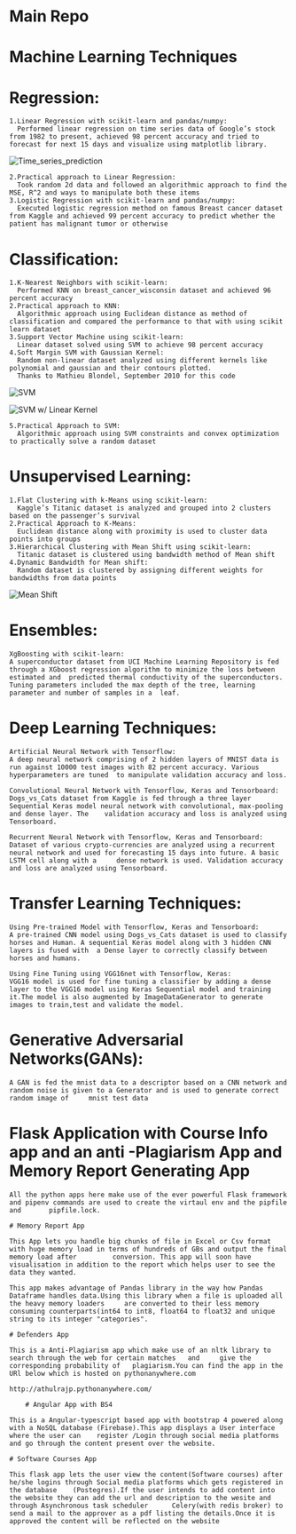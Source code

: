 # Main Repo

# Machine Learning Techniques

# Regression:

	1.Linear Regression with scikit-learn and pandas/numpy:
	  Performed linear regression on time series data of Google’s stock from 1982 to present, achieved 98 percent accuracy and tried to forecast for next 15 days and visualize using matplotlib library.

![Time_series_prediction](https://github.com/Athul8raj/Main-Repo/blob/master/images/Time_series_prediction.png)

	2.Practical approach to Linear Regression:
	  Took random 2d data and followed an algorithmic approach to find the MSE, R^2 and ways to manipulate both these items
	3.Logistic Regression with scikit-learn and pandas/numpy:
	  Executed logistic regression method on famous Breast cancer dataset from Kaggle and achieved 99 percent accuracy to predict whether the patient has malignant tumor or otherwise

# Classification:

	1.K-Nearest Neighbors with scikit-learn:
	  Performed KNN on breast_cancer_wisconsin dataset and achieved 96 percent accuracy 
	2.Practical approach to KNN:
	  Algorithmic approach using Euclidean distance as method of classification and compared the performance to that with using scikit learn dataset
	3.Support Vector Machine using scikit-learn:
	  Linear dataset solved using SVM to achieve 98 percent accuracy
	4.Soft Margin SVM with Gaussian Kernel:
	  Random non-linear dataset analyzed using different kernels like polynomial and gaussian and their contours plotted.
	  Thanks to Mathieu Blondel, September 2010 for this code
	  
![SVM](https://github.com/Athul8raj/Main-Repo/blob/master/images/SVM%20with%20gaussian%20kernel.png)

![SVM w/ Linear Kernel](https://github.com/Athul8raj/Main-Repo/blob/master/images/SVM%20with%20Linear%20kernel.png)

	5.Practical Approach to SVM:
	  Algorithmic approach using SVM constraints and convex optimization to practically solve a random dataset
 
# Unsupervised Learning:

	1.Flat Clustering with k-Means using scikit-learn:
	  Kaggle’s Titanic dataset is analyzed and grouped into 2 clusters based on the passenger’s survival 
	2.Practical Approach to K-Means:
	  Euclidean distance along with proximity is used to cluster data points into groups
	3.Hierarchical Clustering with Mean Shift using scikit-learn:
	  Titanic dataset is clustered using bandwidth method of Mean shift
	4.Dynamic Bandwidth for Mean shift:
	  Random dataset is clustered by assigning different weights for bandwidths from data points
	  
![Mean Shift](https://github.com/Athul8raj/Main-Repo/blob/master/images/Mean%20shift%20with%20Dynamic%20bandwidth.png)

# Ensembles:

	XgBoosting with scikit-learn:
	A superconductor dataset from UCI Machine Learning Repository is fed through a XGboost regression algorithm to minimize the loss between estimated and 	predicted thermal conductivity of the superconductors. Tuning parameters included the max depth of the tree, learning parameter and number of samples in a 	leaf.

# Deep Learning Techniques:

	Artificial Neural Network with Tensorflow:
	A deep neural network comprising of 2 hidden layers of MNIST data is run against 10000 test images with 82 percent accuracy. Various hyperparameters are tuned 	to manipulate validation accuracy and loss.

	Convolutional Neural Network with Tensorflow, Keras and Tensorboard:
	Dogs_vs_Cats dataset from Kaggle is fed through a three layer Sequential Keras model neural network with convolutional, max-pooling and dense layer. The 	validation accuracy and loss is analyzed using Tensorboard. 

	Recurrent Neural Network with Tensorflow, Keras and Tensorboard:
	Dataset of various crypto-currencies are analyzed using a recurrent neural network and used for forecasting 15 days into future. A basic LSTM cell along with a 	dense network is used. Validation accuracy and loss are analyzed using Tensorboard.

# Transfer Learning Techniques:

	Using Pre-trained Model with Tensorflow, Keras and Tensorboard:
	A pre-trained CNN model using Dogs_vs_Cats dataset is used to classify horses and Human. A sequential Keras model along with 3 hidden CNN layers is fused with 	a Dense layer to correctly classify between horses and humans.
	
	Using Fine Tuning using VGG16net with Tensorflow, Keras:
	VGG16 model is used for fine tuning a classifier by adding a dense layer to the VGG16 model using Keras Sequential model and training it.The model is also augmented by ImageDataGenerator to generate images to train,test and validate the model.

# Generative Adversarial Networks(GANs):

	A GAN is fed the mnist data to a descriptor based on a CNN network and random noise is given to a Generator and is used to generate correct random image of 	mnist test data

# Flask Application with Course Info app and an anti -Plagiarism App and Memory Report Generating App

	All the python apps here make use of the ever powerful Flask framework and pipenv commands are used to create the virtaul env and the pipfile and 		pipfile.lock.

	# Memory Report App

	This App lets you handle big chunks of file in Excel or Csv format with huge memory load in terms of hundreds of GBs and output the final memory load after 		conversion. This app will soon have visualisation in addition to the report which helps user to see the data they wanted.

	This app makes advantage of Pandas library in the way how Pandas Dataframe handles data.Using this library when a file is uploaded all the heavy memory loaders 	are converted to their less memory consuming counterparts(int64 to int8, float64 to float32 and unique string to its integer "categories".

	# Defenders App

	This is a Anti-Plagiarism app which make use of an nltk library to search through the web for certain matches 	and 	give the corresponding probability of 	plagiarism.You can find the app in the URl below which is hosted on pythonanywhere.com

	http://athulrajp.pythonanywhere.com/

     	# Angular App with BS4

	This is a Angular-typescript based app with bootstrap 4 powered along with a NoSQL database (Firebase).This app displays a User interface where the user can 	register /Login through social media platforms and go through the content present over the website.

	# Software Courses App

	This flask app lets the user view the content(Software courses) after he/she logins through Social media platforms which gets registered in the database	(Postegres).If the user intends to add content into the website they can add the url and description to the wesite and through Asynchronous task scheduler 		Celery(with redis broker) to send a mail to the approver as a pdf listing the details.Once it is approved the content will be reflected on the website

